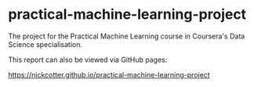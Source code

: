 # practical-machine-learning-project
The project for the Practical Machine Learning course in Coursera's Data Science specialisation.

This report can also be viewed via GitHub pages:

https://nickcotter.github.io/practical-machine-learning-project
